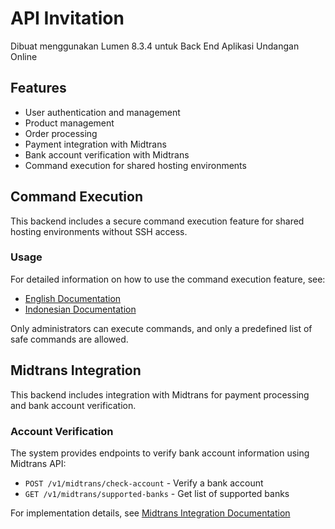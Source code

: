 # API Invitation

Dibuat menggunakan Lumen 8.3.4 untuk Back End Aplikasi Undangan Online

## Features

- User authentication and management
- Product management
- Order processing
- Payment integration with Midtrans
- Bank account verification with Midtrans
- Command execution for shared hosting environments

## Command Execution

This backend includes a secure command execution feature for shared hosting environments without SSH access.

### Usage

For detailed information on how to use the command execution feature, see:
- [English Documentation](docs/command-execution.md)
- [Indonesian Documentation](docs/id/command-execution-id.md)

Only administrators can execute commands, and only a predefined list of safe commands are allowed.

## Midtrans Integration

This backend includes integration with Midtrans for payment processing and bank account verification.

### Account Verification

The system provides endpoints to verify bank account information using Midtrans API:

- `POST /v1/midtrans/check-account` - Verify a bank account
- `GET /v1/midtrans/supported-banks` - Get list of supported banks

For implementation details, see [Midtrans Integration Documentation](docs/midtrans-integration.md)

